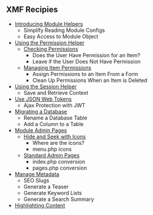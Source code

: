 ## XMF Recipies

* [Introducing Module Helpers](modhelper.md)
    * Simplify Reading Module Configs
    * Easy Access to Module Object
* [Using the Permission Helper](permission.md)
    * [Checking Permissions](perm-check.md)
        * Does the User Have Permission for an Item?
        * Leave if the User Does Not Have Permission
    * [Managing Item Permissions](perm-form.md)
        * Assign Permissions to an Item From a Form
        * Clean Up Permissions When an Item is Deleted
* [Using the Session Helper](session.md)
    * Save and Retrieve Context
* [Use JSON Web Tokens](jsonwebtokens.md)
    * Ajax Protection with JWT
* [Migrating a Database](migrations.md)
    * Rename a Database Table
    * Add a Column to a Table
* [Module Admin Pages](modadmin.md)
    * [Hide and Seek with Icons](modadm-icons.md)
        * Where are the icons?
        * menu.php icons
    * [Standard Admin Pages](modadm-pages.md)
        * index.php conversion
        * pages.php conversion
* [Manage Metadata](metagen.md)
    * SEO Slugs
    * Generate a Teaser
    * Generate Keyword Lists
    * Generate a Search Summary
* [Highlighting Content](highlight.md)
